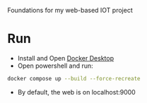 Foundations for my web-based IOT project

# Run
* Install and Open [Docker Desktop](https://www.docker.com/products/docker-desktop/)
* Open powershell and run:
```bash
docker compose up --build --force-recreate
```
* By default, the web is on localhost:9000

